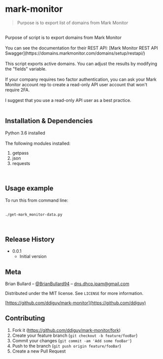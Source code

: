 # mark-monitor<br>
> Purpose is to export list of domains from Mark Monitor<br>
<br>
Purpose of script is to export domains from Mark Monitor<br>
<br>
You can see the documentation for their REST API:
[Mark Monitor REST API Swagger](https://domains.markmonitor.com/domains/setup/restapi/)
<br>
<br>This script exports active domains.  You can adjust the results by modifying the "fields" variable.<br>
<br>
If your company requires two factor authentication, you can ask your Mark Monitor account rep to create a read-only API user account that won't require 2FA.<br>
<br>
I suggest that you use a read-only API user as a best practice.<br>
<br>

## Installation & Dependencies

Python 3.6 installed<br>
<br>
The following modules installed:<br>
1.  getpass<br>
2.  json<br>
3.  requests<br>
<br>

## Usage example

To run this from command line:<br>
<br>
```sh
./get-mark_monitor-data.py
```
<br>

## Release History

* 0.0.1
    * Initial version

## Meta

Brian Bullard – [@BrianBullard94](https://twitter.com/BrianBullard94) – dns.dhcp.ipam@gmail.com

Distributed under the MIT license. See ``LICENSE`` for more information.

[https://github.com/ddiguy/mark-monitor](https://github.com/ddiguy)

## Contributing

1. Fork it (<https://github.com/ddiguy/mark-monitor/fork>)
2. Create your feature branch (`git checkout -b feature/fooBar`)
3. Commit your changes (`git commit -am 'Add some fooBar'`)
4. Push to the branch (`git push origin feature/fooBar`)
5. Create a new Pull Request

<!-- Markdown link & img dfn's -->
